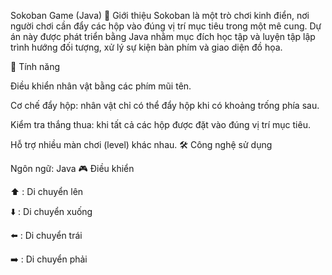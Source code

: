 Sokoban Game (Java)
📌 Giới thiệu
Sokoban là một trò chơi kinh điển, nơi người chơi cần đẩy các hộp vào đúng vị trí mục tiêu trong một mê cung.
Dự án này được phát triển bằng Java nhằm mục đích học tập và luyện tập lập trình hướng đối tượng, xử lý sự kiện bàn phím và giao diện đồ họa.

🚀 Tính năng

Điều khiển nhân vật bằng các phím mũi tên.

Cơ chế đẩy hộp: nhân vật chỉ có thể đẩy hộp khi có khoảng trống phía sau.

Kiểm tra thắng thua: khi tất cả các hộp được đặt vào đúng vị trí mục tiêu.

Hỗ trợ nhiều màn chơi (level) khác nhau.
🛠️ Công nghệ sử dụng

Ngôn ngữ: Java
🎮 Điều khiển

⬆️ : Di chuyển lên

⬇️ : Di chuyển xuống

⬅️ : Di chuyển trái

➡️ : Di chuyển phải
